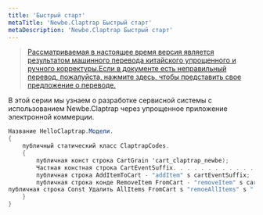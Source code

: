 ```yaml
---
title: 'Быстрый старт'
metaTitle: 'Newbe.Claptrap Быстрый старт'
metaDescription: 'Newbe.Claptrap Быстрый старт'
---
```


> [Рассматриваемая в настоящее время версия является результатом машинного перевода китайского упрощенного и ручного корректуры.Если в документе есть неправильный перевод, пожалуйста, нажмите здесь, чтобы представить свое предложение о переводе.](https://crwd.in/newbeclaptrap)

В этой серии мы узнаем о разработке сервисной системы с использованием Newbe.Claptrap через упрощенное приложение электронной коммерции.

```cs
Название HelloClaptrap.Модели.
{
    публичный статический класс ClaptrapCodes.
    {
        публичная конст строка CartGrain 'cart_claptrap_newbe);
        Частная констная строка CartEventSuffix. . . . . . . . . . . . . . . . . . . . . . . . . . . . . . . . . . . . . . . . . . . . . . . . . . . . . . . . . . . . . . . . . . . . . . . . . . . . . . . . . . . . . . . . . . . . . . . . . . . . . . . . . . . . . . . . . . . . . . . . . . . . . . . . . . . . . . . . . . . . . . . . . . . . . . . . . . . . . . . . . . . . . . . . . .
        публичная строка AddItemToCart - "addItem" s cartEventSuffix;
        публичная строка конде RemoveItem FromCart - "removeItem" s cartEventSuffix;
публичная строка Const Удалить AllItems FromCart s "remoeAllItems" s ".
    }
}
```
